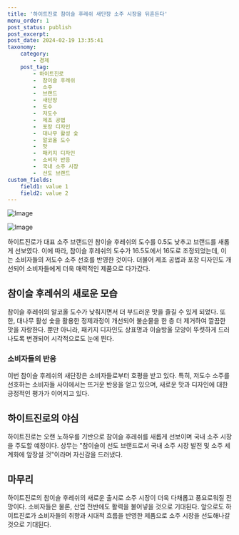 ```yaml
---
title: '하이트진로 참이슬 후레쉬 새단장 소주 시장을 뒤흔든다'
menu_order: 1
post_status: publish
post_excerpt: 
post_date: 2024-02-19 13:35:41
taxonomy:
    category:
        - 경제
    post_tag:
        - 하이트진로
        -  참이슬 후레쉬
        -  소주
        -  브랜드
        -  새단장
        -  도수
        -  저도수
        -  제조 공법
        -  포장 디자인
        -  대나무 활성 숯
        -  알코올 도수
        -  맛
        -  패키지 디자인
        -  소비자 반응
        -  국내 소주 시장
        -  선도 브랜드
custom_fields:
    field1: value 1
    field2: value 2
---
```


![Image](https://imgnews.pstatic.net/image/032/2024/02/13/0003278616_001_20240213112301081.png?type=w647)

![Image](https://imgnews.pstatic.net/image/032/2024/02/13/0003278616_002_20240213112301108.png?type=w647)

하이트진로가 대표 소주 브랜드인 참이슬 후레쉬의 도수를 0.5도 낮추고 브랜드를 새롭게 선보였다. 이에 따라, 참이슬 후레쉬의 도수가 16.5도에서 16도로 조정되었는데, 이는 소비자들의 저도수 소주 선호를 반영한 것이다. 더불어 제조 공법과 포장 디자인도 개선되어 소비자들에게 더욱 매력적인 제품으로 다가갔다.
## 참이슬 후레쉬의 새로운 모습
참이슬 후레쉬의 알코올 도수가 낮춰지면서 더 부드러운 맛을 즐길 수 있게 되었다. 또한, 대나무 활성 숯을 활용한 정제과정이 개선되어 불순물을 한 층 더 제거하여 깔끔한 맛을 자랑한다. 뿐만 아니라, 패키지 디자인도 상표명과 이슬방울 모양이 뚜렷하게 드러나도록 변경되어 시각적으로도 눈에 띈다.
### 소비자들의 반응
이번 참이슬 후레쉬의 새단장은 소비자들로부터 호평을 받고 있다. 특히, 저도수 소주를 선호하는 소비자들 사이에서는 뜨거운 반응을 얻고 있으며, 새로운 맛과 디자인에 대한 긍정적인 평가가 이어지고 있다.
## 하이트진로의 야심
하이트진로는 오랜 노하우를 기반으로 참이슬 후레쉬를 새롭게 선보이며 국내 소주 시장을 주도할 예정이다. 상무는 "참이슬이 선도 브랜드로서 국내 소주 시장 발전 및 소주 세계화에 앞장설 것"이라며 자신감을 드러냈다.
## 마무리
하이트진로의 참이슬 후레쉬의 새로운 출시로 소주 시장이 더욱 다채롭고 풍요로워질 전망이다. 소비자들은 물론, 산업 전반에도 활력을 불어넣을 것으로 기대된다. 앞으로도 하이트진로가 소비자들의 취향과 시대적 흐름을 반영한 제품으로 소주 시장을 선도해나갈 것으로 기대된다.
